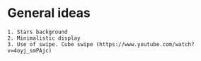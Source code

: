 # General ideas
    1. Stars background
    2. Minimalistic display
    3. Use of swipe. Cube swipe (https://www.youtube.com/watch?v=4oyj_smPAjc)